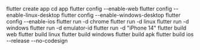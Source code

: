 flutter create app
cd app
flutter config --enable-web
flutter config --enable-linux-desktop
flutter config --enable-windows-desktop
flutter config --enable-ios
flutter run -d chrome
flutter run -d linux
flutter run -d windows
flutter run -d emulator-id
flutter run -d "iPhone 14"
flutter build web
flutter build linux
flutter build windows
flutter build apk
flutter build ios --release --no-codesign